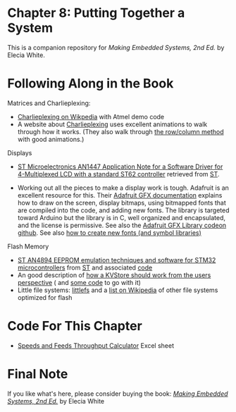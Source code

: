 # Chapter 8: Putting Together a System
This is a companion repository for _Making Embedded Systems, 2nd Ed._ by Elecia White. 


# Following Along in the Book
 Matrices and Charlieplexing:
 * [Charlieplexing on Wikpedia](https://en.wikipedia.org/wiki/Charlieplexing) with Atmel demo code
 * A website about [Charlieplexing](http://pcbheaven.com/wikipages/Charlieplexing/) uses excellent animations to walk through how it works. (They also walk through [the row/column method](http://pcbheaven.com/wikipages/How_Key_Matrices_Works/) with good animations.)

Displays
* [ST Microelectronics AN1447 Application Note for a Software Driver for 4-Multiplexed LCD with a standard ST62 controller](ATAN1447_software-driver-for-4-multiplexed-lcd-with-a-standard-st62-stmicroelectronics.pdf) retrieved from [ST](http://www.st.com/stonline/books/pdf/docs/8187.pdf).

 * Working out all the pieces to make a display work is tough. Adafruit is an excellent resource for this. Their [Adafruit GFX documentation](https://learn.adafruit.com/adafruit-gfx-graphics-library?view=all) explains how to draw on the screen, display bitmaps, using bitmapped fonts that are compiled into the code, and adding new fonts. The library is targeted toward Arduino but the library is in C, well organized and encapsulated, and the license is permissive. See also the [Adafruit GFX Library codeon github](https://github.com/adafruit/Adafruit-GFX-Library). See also [how to create new fonts (and symbol libraries)](https://learn.adafruit.com/creating-custom-symbol-font-for-adafruit-gfx-library?view=all)

Flash Memory
* [ST AN4894 EEPROM emulation techniques and software for STM32 microcontrollers](STAN4894-eeprom-emulation-techniques-and-software-for-stm32-microcontrollers-stmicroelectronics.pdf) from [ST](https://www.st.com/resource/en/application_note/an4894-eeprom-emulation-techniques-and-software-for-stm32-microcontrollers-stmicroelectronics.pdf)
and associated [code](https://www.st.com/en/embedded-software/x-cube-eeprom.html)
* An good description of [how a KVStore should work from the users perspective](https://os.mbed.com/docs/mbed-os/v6.16/apis/kvstore.html) ( and [some code](https://github.com/ARMmbed/mbed-os-example-kvstore) to go with it)
 * Little file systems: [littlefs](https://github.com/littlefs-project/littlefs) and a [list on Wikipedia](https://en.wikipedia.org/wiki/List_of_file_systems#File_systems_optimized_for_flash_memory.2C_solid_state_media) of other file systems optimized for flash

# Code For This Chapter
* [Speeds and Feeds Throughput Calculator](Speeds_and_Feeds_Throughput_Calculators.xlsx) Excel sheet


# Final Note
If you like what's here, please consider buying the book: [_Making Embedded Systems, 2nd Ed._](https://learning.oreilly.com/library/view/making-embedded-systems/9781098151539/) by Elecia White
